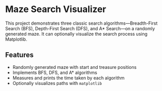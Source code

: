 # Maze Search Visualizer

This project demonstrates three classic search algorithms—Breadth-First Search (BFS), Depth-First Search (DFS), and A* Search—on a randomly generated maze. It can optionally visualize the search process using Matplotlib.

## Features

- Randomly generated maze with start and treasure positions
- Implements BFS, DFS, and A* algorithms
- Measures and prints the time taken by each algorithm
- Optionally visualizes paths with `matplotlib`
